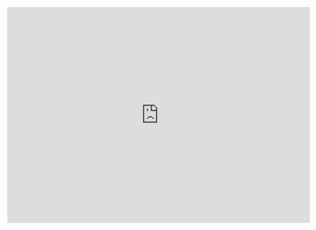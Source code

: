 <iframe src="https://blog.zygd.site" width="700px" height="500px" frameborder="0" scrolling="no"> </iframe>
